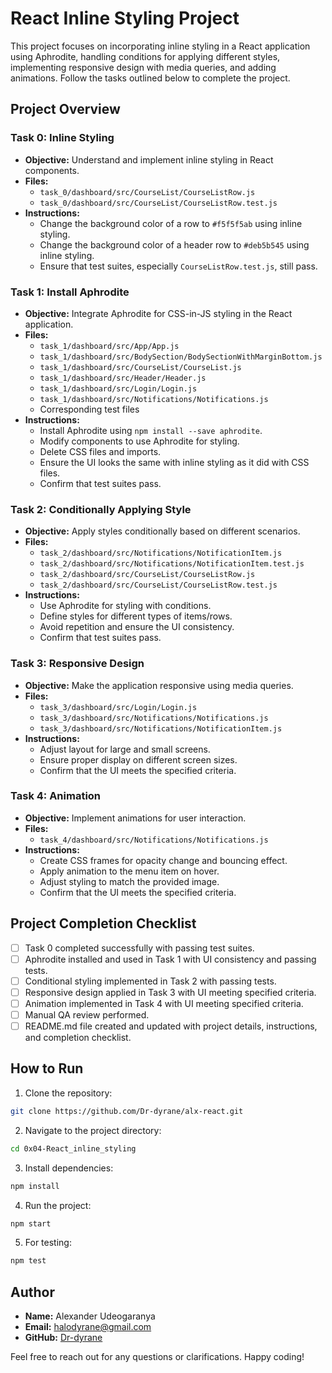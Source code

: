 # React Inline Styling Project

This project focuses on incorporating inline styling in a React application using Aphrodite, handling conditions for applying different styles, implementing responsive design with media queries, and adding animations. Follow the tasks outlined below to complete the project.

## Project Overview

### Task 0: Inline Styling

- **Objective:** Understand and implement inline styling in React components.
- **Files:**
  - `task_0/dashboard/src/CourseList/CourseListRow.js`
  - `task_0/dashboard/src/CourseList/CourseListRow.test.js`
- **Instructions:**
  - Change the background color of a row to `#f5f5f5ab` using inline styling.
  - Change the background color of a header row to `#deb5b545` using inline styling.
  - Ensure that test suites, especially `CourseListRow.test.js`, still pass.

### Task 1: Install Aphrodite

- **Objective:** Integrate Aphrodite for CSS-in-JS styling in the React application.
- **Files:**
  - `task_1/dashboard/src/App/App.js`
  - `task_1/dashboard/src/BodySection/BodySectionWithMarginBottom.js`
  - `task_1/dashboard/src/CourseList/CourseList.js`
  - `task_1/dashboard/src/Header/Header.js`
  - `task_1/dashboard/src/Login/Login.js`
  - `task_1/dashboard/src/Notifications/Notifications.js`
  - Corresponding test files
- **Instructions:**
  - Install Aphrodite using `npm install --save aphrodite`.
  - Modify components to use Aphrodite for styling.
  - Delete CSS files and imports.
  - Ensure the UI looks the same with inline styling as it did with CSS files.
  - Confirm that test suites pass.

### Task 2: Conditionally Applying Style

- **Objective:** Apply styles conditionally based on different scenarios.
- **Files:**
  - `task_2/dashboard/src/Notifications/NotificationItem.js`
  - `task_2/dashboard/src/Notifications/NotificationItem.test.js`
  - `task_2/dashboard/src/CourseList/CourseListRow.js`
  - `task_2/dashboard/src/CourseList/CourseListRow.test.js`
- **Instructions:**
  - Use Aphrodite for styling with conditions.
  - Define styles for different types of items/rows.
  - Avoid repetition and ensure the UI consistency.
  - Confirm that test suites pass.

### Task 3: Responsive Design

- **Objective:** Make the application responsive using media queries.
- **Files:**
  - `task_3/dashboard/src/Login/Login.js`
  - `task_3/dashboard/src/Notifications/Notifications.js`
  - `task_3/dashboard/src/Notifications/NotificationItem.js`
- **Instructions:**
  - Adjust layout for large and small screens.
  - Ensure proper display on different screen sizes.
  - Confirm that the UI meets the specified criteria.

### Task 4: Animation

- **Objective:** Implement animations for user interaction.
- **Files:**
  - `task_4/dashboard/src/Notifications/Notifications.js`
- **Instructions:**
  - Create CSS frames for opacity change and bouncing effect.
  - Apply animation to the menu item on hover.
  - Adjust styling to match the provided image.
  - Confirm that the UI meets the specified criteria.

## Project Completion Checklist

- [ ] Task 0 completed successfully with passing test suites.
- [ ] Aphrodite installed and used in Task 1 with UI consistency and passing tests.
- [ ] Conditional styling implemented in Task 2 with passing tests.
- [ ] Responsive design applied in Task 3 with UI meeting specified criteria.
- [ ] Animation implemented in Task 4 with UI meeting specified criteria.
- [ ] Manual QA review performed.
- [ ] README.md file created and updated with project details, instructions, and completion checklist.

## How to Run

1. Clone the repository:

```bash
git clone https://github.com/Dr-dyrane/alx-react.git
```

2. Navigate to the project directory:

```bash
cd 0x04-React_inline_styling
```

3. Install dependencies:

```bash
npm install
```

4. Run the project:

```bash
npm start
```

5. For testing:

```bash
npm test
```

## Author

- **Name:** Alexander Udeogaranya
- **Email:** halodyrane@gmail.com
- **GitHub:** [Dr-dyrane](https://github.com/Dr-dyrane)

Feel free to reach out for any questions or clarifications. Happy coding!
